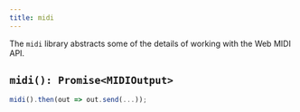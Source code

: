 ```yaml
---
title: midi
---
```


The `midi` library abstracts some of the details of working with the Web MIDI
API.

## `midi(): Promise<MIDIOutput>`

```js
midi().then(out => out.send(...));
```
